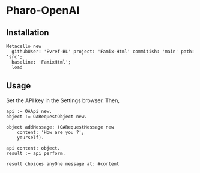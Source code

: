 # Pharo-OpenAI

## Installation 

```st
Metacello new
  githubUser: 'Evref-BL' project: 'Famix-Html' commitish: 'main' path: 'src';
  baseline: 'FamixHtml';
  load
```

## Usage

Set the API key in the Settings browser.
Then,

```st
api := OAApi new.
object := OARequestObject new.

object addMessage: (OARequestMessage new 
	content: 'How are you ?';
	yourself).
	
api content: object.
result := api perform.

result choices anyOne message at: #content 
```
